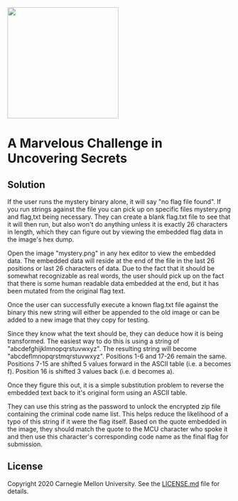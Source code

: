 <img src="../../logo.png" height="250px">

# A Marvelous Challenge in Uncovering Secrets

## Solution
If the user runs the mystery binary alone, it will say "no flag file found". If you run strings against the file you can
pick up on specific files mystery.png and flag,txt being necessary. They can create a blank flag.txt file to see that it
will then run, but also won't do anything unless it is exactly 26 characters in length, which they can figure out by
viewing the embedded flag data in the image's hex dump.

Open the image "mystery.png" in any hex editor to view the embedded data. The embedded data will reside at the end of
the file in the last 26 positions or last 26 characters of data. Due to the fact that it should be somewhat recognizable
as real words, the user should pick up on the fact that there is some human readable data embedded at the end, but it
has been mutated from the original flag text.

Once the user can successfully execute a known flag.txt file against the binary this new string will either be appended
to the old image or can be added to a new image that they copy for testing.

Since they know what the text should be, they can deduce how it is being transformed. The easiest way to do this is
using a string of "abcdefghijklmnopqrstuvwxyz". The resulting string will become "abcdeflmnopqrstmqrstuvwxyz". Positions
1-6 and 17-26 remain the same. Positions 7-15 are shifted 5 values forward in the ASCII table (i.e. a becomes f).
Position 16 is shifted 3 values back (i.e. d becomes a).

Once they figure this out, it is a simple substitution problem to reverse the embedded text back to it's original form
using an ASCII table.

They can use this string as the password to unlock the encrypted zip file containing the criminal code name list. This
helps reduce the likelihood of a typo of this string if it were the flag itself. Based on the quote embedded in the
image, they should match the quote to the MCU character who spoke it and then use this character's corresponding code
name as the final flag for submission.

## License

Copyright 2020 Carnegie Mellon University. See the [LICENSE.md](../../../LICENSE.md) file for details.